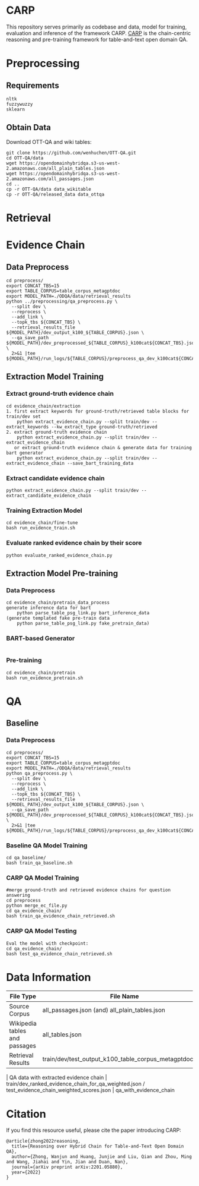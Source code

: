 # CARP
This repository serves primarily as codebase and data, model for training, evaluation and inference of the framework CARP.
[CARP](https://arxiv.org/pdf/2201.05880.pdf) is the chain-centric reasoning and pre-training framework for table-and-text open domain QA. 
# Preprocessing

## Requirements

```
nltk
fuzzywuzzy
sklearn
```

## Obtain Data 

Download OTT-QA and wiki tables:

```shell
git clone https://github.com/wenhuchen/OTT-QA.git
cd OTT-QA/data
wget https://opendomainhybridqa.s3-us-west-2.amazonaws.com/all_plain_tables.json
wget https://opendomainhybridqa.s3-us-west-2.amazonaws.com/all_passages.json
cd ..
cp -r OTT-QA/data data_wikitable
cp -r OTT-QA/released_data data_ottqa
```
# Retrieval

# Evidence Chain
## Data Preprocess
```angular2html
cd preprocess/
export CONCAT_TBS=15
export TABLE_CORPUS=table_corpus_metagptdoc
export MODEL_PATH=./ODQA/data/retrieval_results
python ../preprocessing/qa_preprocess.py \
  --split dev \
  --reprocess \
  --add_link \
  --topk_tbs ${CONCAT_TBS} \
  --retrieval_results_file ${MODEL_PATH}/dev_output_k100_${TABLE_CORPUS}.json \
  --qa_save_path ${MODEL_PATH}/dev_preprocessed_${TABLE_CORPUS}_k100cat${CONCAT_TBS}.json \
  2>&1 |tee ${MODEL_PATH}/run_logs/${TABLE_CORPUS}/preprocess_qa_dev_k100cat${CONCAT_TBS}.log;
```
## Extraction Model Training
### Extract ground-truth evidence chain
```angular2html
cd evidence_chain/extraction
1. first extract keywords for ground-truth/retrieved table blocks for train/dev set 
    python extract_evidence_chain.py --split train/dev --extract_keywords --kw_extract_type ground-truth/retrieved
2. extract ground-truth evidence chain
    python extract_evidence_chain.py --split train/dev --extract_evidence_chain
   or extract ground-truth evidence chain & generate data for training bart generator
    python extract_evidence_chain.py --split train/dev --extract_evidence_chain --save_bart_training_data
```
### Extract candidate evidence chain
```angular2html
python extract_evidence_chain.py --split train/dev --extract_candidate_evidence_chain
```
### Training Extraction Model
```angular2html
cd evidence_chain/fine-tune
bash run_evidence_train.sh
```
### Evaluate ranked evidence chain by their score
```angular2html
python evaluate_ranked_evidence_chain.py
```
## Extraction Model Pre-training
### Data Preprocess
```angular2html
cd evidence_chain/pretrain_data_process
generate inference data for bart
    python parse_table_psg_link.py bart_inference_data
(generate templated fake pre-train data
    python parse_table_psg_link.py fake_pretrain_data)
```
### BART-based Generator
```angular2html

```
### Pre-training
```angular2html
cd evidence_chain/pretrain
bash run_evidence_pretrain.sh
```
# QA
## Baseline
### Data Preprocess
```angular2html
cd preprocess/
export CONCAT_TBS=15
export TABLE_CORPUS=table_corpus_metagptdoc
export MODEL_PATH=./ODQA/data/retrieval_results
python qa_preprocess.py \
  --split dev \
  --reprocess \
  --add_link \
  --topk_tbs ${CONCAT_TBS} \
  --retrieval_results_file ${MODEL_PATH}/dev_output_k100_${TABLE_CORPUS}.json \
  --qa_save_path ${MODEL_PATH}/dev_preprocessed_${TABLE_CORPUS}_k100cat${CONCAT_TBS}.json \
  2>&1 |tee ${MODEL_PATH}/run_logs/${TABLE_CORPUS}/preprocess_qa_dev_k100cat${CONCAT_TBS}.log;
```
### Baseline QA Model Training
```
cd qa_baseline/
bash train_qa_baseline.sh
```
### CARP QA Model Training
```angular2html
#merge ground-truth and retrieved evidence chains for question answering
cd preprocess
python merge_ec_file.py
cd qa_evidence_chain/
bash train_qa_evidence_chain_retrieved.sh
```
### CARP QA Model Testing
```angular2html
Eval the model with checkpoint:
cd qa_evidence_chain/
bash test_qa_evidence_chain_retrieved.sh
```
# Data Information
| File Type | File Name | File Location | 
| ---- | ---- | ---- |
| Source Corpus | all_passages.json (and)  all_plain_tables.json | source_corpus/OTT-QA/
| Wikipedia tables and passages | all_tables.json | source_corpus/Wikipedia-table-passages
| Retrieval Results | train/dev/test_output_k100_table_corpus_metagptdoc.json | retrieval_results/

[//]: # (| evidence chain pretrain/train/valid/test data | &#40;for-pretraining&#41; bart_output_for_pretraining / &#40;for training&#41; ground-truth-based / &#40;for testing&#41; retrieval_based | evidence_chain_data/ )
| QA data with extracted evidence chain | train/dev_ranked_evidence_chain_for_qa_weighted.json / test_evidence_chain_weighted_scores.json | qa_with_evidence_chain

# Citation
If you find this resource useful, please cite the paper introducing CARP:

```
@article{zhong2022reasoning,
  title={Reasoning over Hybrid Chain for Table-and-Text Open Domain QA},
  author={Zhong, Wanjun and Huang, Junjie and Liu, Qian and Zhou, Ming and Wang, Jiahai and Yin, Jian and Duan, Nan},
  journal={arXiv preprint arXiv:2201.05880},
  year={2022}
}
```
